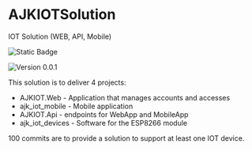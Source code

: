 # AJKIOTSolution

IOT Solution (WEB, API, Mobile)

![Static Badge](https://img.shields.io/badge/c%23-100commitow-blue)

![Version 0.0.1](<URL-of-the-image>)

This solution is to deliver 4 projects:  

- AJKIOT.Web - Application that manages accounts and accesses
- ajk_iot_mobile - Mobile application  
- AJKIOT.Api - endpoints for WebApp and MobileApp  
- ajk_iot_devices - Software for the ESP8266 module
  
100 commits are to provide a solution to support at least one IOT device.  
